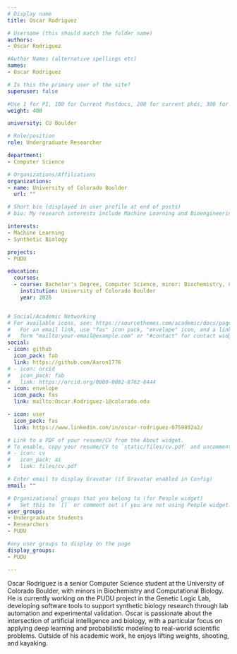 ```yaml
---
# Display name
title: Oscar Rodriguez

# Username (this should match the folder name)
authors:
- Oscar Rodriguez

#Author Names (alternative spellings etc)
names:
- Oscar Rodriguez

# Is this the primary user of the site?
superuser: false

#Use 1 for PI, 100 for Current Postdocs, 200 for current phds, 300 for current masters, 400 for current undergrads, 800 for alum postdocs, 810 for alum phds, 820 for alum masters, and 830 for alum undergrads, 900 for tools, 1000 for projects
weight: 400

university: CU Boulder

# Role/position
role: Undergraduate Researcher

department:
- Computer Science

# Organizations/Affiliations
organizations:
- name: University of Colorado Boulder
  url: ""

# Short bio (displayed in user profile at end of posts)
# bio: My research interests include Machine Learning and Bioengineering.

interests:
- Machine Learning
- Synthetic Biology

projects:
- PUDU

education:
  courses:
  - course: Bachelor's Degree, Computer Science, minor: Biochemistry, Computational Biology
    institution: University of Colorado Boulder
    year: 2026


# Social/Academic Networking
# For available icons, see: https://sourcethemes.com/academic/docs/page-builder/#icons
#   For an email link, use "fas" icon pack, "envelope" icon, and a link in the
#   form "mailto:your-email@example.com" or "#contact" for contact widget.
social:
- icon: github
  icon_pack: fab
  link: https://github.com/Aaron1776
# - icon: orcid
#   icon_pack: fab
#   link: https://orcid.org/0000-0002-8762-8444
- icon: envelope
  icon_pack: fas
  link: mailto:Oscar.Rodriguez-1@colorado.edu

- icon: user
  icon_pack: fas
  link: https://www.linkedin.com/in/oscar-rodriguez-0759892a2/

# Link to a PDF of your resume/CV from the About widget.
# To enable, copy your resume/CV to `static/files/cv.pdf` and uncomment the lines below.
# - icon: cv
#   icon_pack: ai
#   link: files/cv.pdf

# Enter email to display Gravatar (if Gravatar enabled in Config)
email: ""

# Organizational groups that you belong to (for People widget)
#   Set this to `[]` or comment out if you are not using People widget.
user_groups:
- Undergraduate Students
- Researchers
- PUDU

#any user groups to display on the page
display_groups:
- PUDU

---
```

Oscar Rodriguez is a senior Computer Science student at the University of Colorado Boulder, with minors in Biochemistry and Computational Biology. He is currently working on the PUDU project in the Genetic Logic Lab, developing software tools to support synthetic biology research through lab automation and experimental validation. Oscar is passionate about the intersection of artificial intelligence and biology, with a particular focus on applying deep learning and probabilistic modeling to real-world scientific problems. Outside of his academic work, he enjoys lifting weights, shooting, and kayaking.